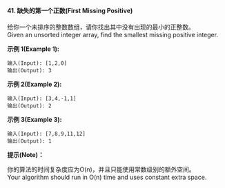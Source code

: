 #### 41. 缺失的第一个正数(First Missing Positive)

给你一个未排序的整数数组，请你找出其中没有出现的最小的正整数。<br/>
Given an unsorted integer array, find the smallest missing positive integer.

**示例 1(Example 1):**

```
输入(Input): [1,2,0]
输出(Output): 3
```

**示例 2(Example 2):**

```
输入(Input): [3,4,-1,1]
输出(Output): 2
```

**示例 3(Example 3):**

```
输入(Input): [7,8,9,11,12]
输出(Output): 1
```

**提示(Note)：**

你的算法的时间复杂度应为O(n)，并且只能使用常数级别的额外空间。<br/>
Your algorithm should run in O(n) time and uses constant extra space.